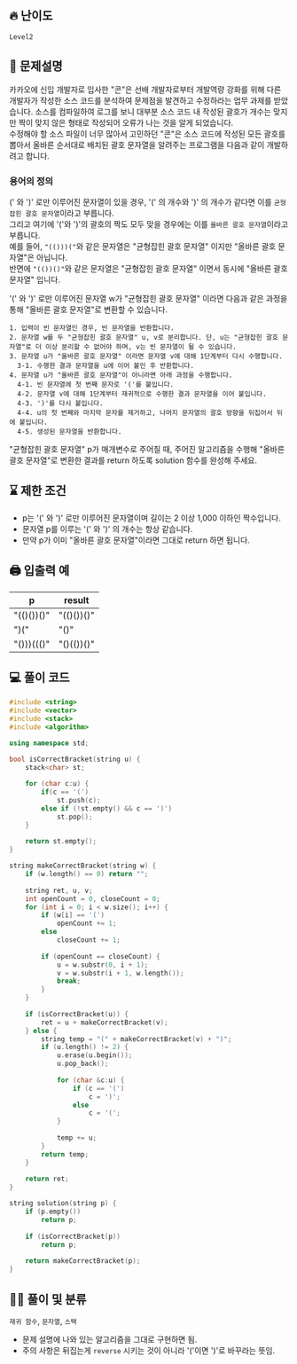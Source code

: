 ## 🔥 난이도
`Level2`

## 📝 문제설명
카카오에 신입 개발자로 입사한 "콘"은 선배 개발자로부터 개발역량 강화를 위해 다른 개발자가 작성한 소스 코드를 분석하여 문제점을 발견하고 수정하라는 업무 과제를 받았습니다. 소스를 컴파일하여 로그를 보니 대부분 소스 코드 내 작성된 괄호가 개수는 맞지만 짝이 맞지 않은 형태로 작성되어 오류가 나는 것을 알게 되었습니다. <br>
수정해야 할 소스 파일이 너무 많아서 고민하던 "콘"은 소스 코드에 작성된 모든 괄호를 뽑아서 올바른 순서대로 배치된 괄호 문자열을 알려주는 프로그램을 다음과 같이 개발하려고 합니다. <br>
<h3><strong>용어의 정의</strong></h3>

(' 와 ')' 로만 이루어진 문자열이 있을 경우, '(' 의 개수와 ')' 의 개수가 같다면 이를 `균형잡힌 괄호 문자열`이라고 부릅니다.<br>
그리고 여기에 '('와 ')'의 괄호의 짝도 모두 맞을 경우에는 이를 `올바른 괄호 문자열`이라고 부릅니다.<br>
예를 들어, `"(()))("`와 같은 문자열은 "균형잡힌 괄호 문자열" 이지만 "올바른 괄호 문자열"은 아닙니다.<br>
반면에 `"(())()"`와 같은 문자열은 "균형잡힌 괄호 문자열" 이면서 동시에 "올바른 괄호 문자열" 입니다.<br>

'(' 와 ')' 로만 이루어진 문자열 w가 "균형잡힌 괄호 문자열" 이라면 다음과 같은 과정을 통해 "올바른 괄호 문자열"로 변환할 수 있습니다.
```
1. 입력이 빈 문자열인 경우, 빈 문자열을 반환합니다. 
2. 문자열 w를 두 "균형잡힌 괄호 문자열" u, v로 분리합니다. 단, u는 "균형잡힌 괄호 문자열"로 더 이상 분리할 수 없어야 하며, v는 빈 문자열이 될 수 있습니다. 
3. 문자열 u가 "올바른 괄호 문자열" 이라면 문자열 v에 대해 1단계부터 다시 수행합니다. 
  3-1. 수행한 결과 문자열을 u에 이어 붙인 후 반환합니다. 
4. 문자열 u가 "올바른 괄호 문자열"이 아니라면 아래 과정을 수행합니다. 
  4-1. 빈 문자열에 첫 번째 문자로 '('를 붙입니다. 
  4-2. 문자열 v에 대해 1단계부터 재귀적으로 수행한 결과 문자열을 이어 붙입니다. 
  4-3. ')'를 다시 붙입니다. 
  4-4. u의 첫 번째와 마지막 문자를 제거하고, 나머지 문자열의 괄호 방향을 뒤집어서 뒤에 붙입니다. 
  4-5. 생성된 문자열을 반환합니다.
```
"균형잡힌 괄호 문자열" p가 매개변수로 주어질 때, 주어진 알고리즘을 수행해 "올바른 괄호 문자열"로 변환한 결과를 return 하도록 solution 함수를 완성해 주세요. <br>

## ⌛️ 제한 조건
- p는 '(' 와 ')' 로만 이루어진 문자열이며 길이는 2 이상 1,000 이하인 짝수입니다.
- 문자열 p를 이루는 '(' 와 ')' 의 개수는 항상 같습니다.
- 만약 p가 이미 "올바른 괄호 문자열"이라면 그대로 return 하면 됩니다.


## 🖨  입출력 예
p|	result
--|--
"(()())()"|	"(()())()"
")("|	"()"
"()))((()"|	"()(())()"

## 💻 풀이 코드
```cpp
#include <string>
#include <vector>
#include <stack>
#include <algorithm>

using namespace std;

bool isCorrectBracket(string u) {
    stack<char> st;
    
    for (char c:u) {
        if(c == '(')
            st.push(c);
        else if (!st.empty() && c == ')')
            st.pop();
    }
    
    return st.empty();
}

string makeCorrectBracket(string w) {
    if (w.length() == 0) return "";
    
    string ret, u, v;
    int openCount = 0, closeCount = 0;
    for (int i = 0; i < w.size(); i++) {
        if (w[i] == '(')
            openCount += 1;
        else
            closeCount += 1;
        
        if (openCount == closeCount) {
            u = w.substr(0, i + 1);
            v = w.substr(i + 1, w.length());
            break;
        }
    }
    
    if (isCorrectBracket(u)) {
        ret = u + makeCorrectBracket(v);
    } else {
        string temp = "(" + makeCorrectBracket(v) + ")";
        if (u.length() != 2) {
            u.erase(u.begin());
            u.pop_back();
            
            for (char &c:u) {
                if (c == '(')
                    c = ')';
                else
                    c = '(';
            }
            
            temp += u;
        }
        return temp;
    }
    
    return ret;
}

string solution(string p) {
    if (p.empty())
        return p;
    
    if (isCorrectBracket(p))
        return p;
    
    return makeCorrectBracket(p);
}
```

## ✍🏻 풀이 및 분류
`재귀 함수`, `문자열`, `스택`
- 문제 설명에 나와 있는 알고리즘을 그대로 구현하면 됨.
- 주의 사항은 뒤집는게 `reverse` 시키는 것이 아니라 '('이면 ')'로 바꾸라는 뜻임.